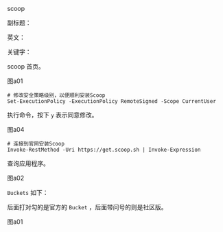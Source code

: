 scoop

副标题：

英文：

关键字：





scoop 首页。

图a01



```
# 修改安全策略级别，以便顺利安装Scoop
Set-ExecutionPolicy -ExecutionPolicy RemoteSigned -Scope CurrentUser
```

执行命令，按下 `y` 表示同意修改。

图a04



```
# 连接到官网安装Scoop
Invoke-RestMethod -Uri https://get.scoop.sh | Invoke-Expression
```





查询应用程序。

图a02



`Buckets` 如下：

后面打对勾的是官方的 `Bucket` ，后面带问号的则是社区版。

图a01



